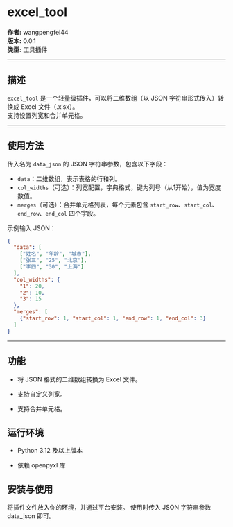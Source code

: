 # excel_tool

**作者:** wangpengfei44  
**版本:** 0.0.1  
**类型:** 工具插件

---

## 描述

`excel_tool` 是一个轻量级插件，可以将二维数组（以 JSON 字符串形式传入）转换成 Excel 文件（.xlsx）。  
支持设置列宽和合并单元格。

---

## 使用方法

传入名为 `data_json` 的 JSON 字符串参数，包含以下字段：

- `data`：二维数组，表示表格的行和列。  
- `col_widths`（可选）：列宽配置，字典格式，键为列号（从1开始），值为宽度数值。  
- `merges`（可选）：合并单元格列表，每个元素包含 `start_row`、`start_col`、`end_row`、`end_col` 四个字段。

示例输入 JSON：

```json
{
  "data": [
    ["姓名", "年龄", "城市"],
    ["张三", "25", "北京"],
    ["李四", "30", "上海"]
  ],
  "col_widths": {
    "1": 20,
    "2": 10,
    "3": 15
  },
  "merges": [
    {"start_row": 1, "start_col": 1, "end_row": 1, "end_col": 3}
  ]
}
```

---

## 功能
- 将 JSON 格式的二维数组转换为 Excel 文件。

- 支持自定义列宽。

- 支持合并单元格。

## 运行环境
- Python 3.12 及以上版本

- 依赖 openpyxl 库

## 安装与使用
将插件文件放入你的环境，并通过平台安装。
使用时传入 JSON 字符串参数 data_json 即可。

